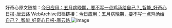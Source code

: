 好奇心原文链接：[今日应用：五月病晚期，要不写一点鸡汤给自己？_智能_好奇心日报-唐云路 ](https://www.qdaily.com/articles/10115.html)
WebArchive归档链接：[今日应用：五月病晚期，要不写一点鸡汤给自己？_智能_好奇心日报-唐云路 ](http://web.archive.org/web/20190623155632/https://www.qdaily.com/articles/10115.html)
![image](http://ww3.sinaimg.cn/large/007d5XDply1g3vv3zkj8oj30u03ql4qp)